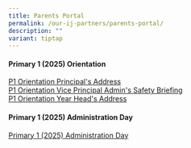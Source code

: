```yaml
---
title: Parents Portal
permalink: /our-ij-partners/parents-portal/
description: ""
variant: tiptap
---
```

<h4>Primary 1 (2025) Orientation</h4>
<p><a href="/files/Parents Portal/P1_Orientation_2024_Principal_s_Addressv2.pdf" rel="noopener nofollow" target="_blank">P1 Orientation Principal's Address</a>
<br><a href="/files/Parents Portal/P1_Orientation_2024_Safety_Brief_VPAdmin.pdf" rel="noopener nofollow" target="_blank">P1 Orientation Vice Principal Admin's Safety Briefing</a>
<br><a href="/files/Parents Portal/P1Orientation_2024_YH_Address.pdf" rel="noopener nofollow" target="_blank">P1 Orientation Year Head's Address</a>
</p>
<p></p>
<h4>Primary 1 (2025) Administration Day</h4>
<p><a href="/files/P1 Admin Day 2025/2025_P1_Admin_Day_Annex_A.pdf" rel="noopener nofollow" target="_blank">Primary 1 (2025) Administration Day</a>
</p>
<h4></h4>
<h4></h4>
<p></p>
